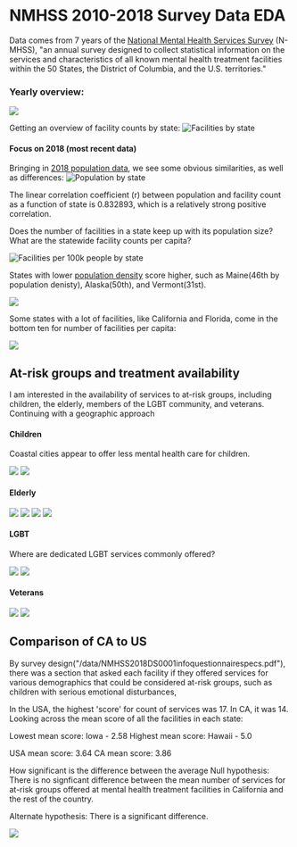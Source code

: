 # NMHSS 2010-2018 Survey Data EDA


Data comes from 7 years of the [National Mental Health Services Survey](https://www.datafiles.samhsa.gov/study-series/national-mental-health-services-survey-n-mhss-nid13521) (N-MHSS), "an annual survey designed to collect statistical information on the services and characteristics of all known mental health treatment facilities within the 50 States, the District of Columbia, and the U.S. territories."


### Yearly overview:

<img src="/images/totalresponses.jpeg">

Getting an overview of facility counts by state:
![Facilities by state](/images/facByState.jpeg)

#### Focus on 2018 (most recent data)

Bringing in [2018 population data](https://www.census.gov/newsroom/press-kits/2018/pop-estimates-national-state.html), we see some obvious similarities, as well as differences:
![Population by state](/images/popByState.jpeg)

The linear correlation coefficient (r) between population and facility count as a function of state is 0.832893,
which is a relatively strong positive correlation.

Does the number of facilities in a state keep up with its population size? What are the statewide facility counts per capita?

![Facilities per 100k people by state](/images/facPerCapitaByState.jpeg)

States with lower [population density](https://en.wikipedia.org/wiki/List_of_states_and_territories_of_the_United_States_by_population_density)  score higher, such as Maine(46th by population denisty), Alaska(50th), and Vermont(31st).

<img src="/images/topten1.jpeg">


Some states with a lot of facilities, like California and Florida, come in the bottom ten for number of facilities per capita:

<img src="/images/bottomten1.jpeg">



## At-risk groups and treatment availability 

I am interested in the availability of services to at-risk groups, including children, the elderly, members of the LGBT community, and veterans. Continuing with a geographic approach


#### Children

Coastal cities appear to offer less mental health care for children.

<img src="/images/children_states.jpeg">
<img src="/images/children_map.jpeg">


#### Elderly

<img src="/images/seniors_states.jpeg">
<img src="/images/seniors_map.jpeg">
<img src="/images/alz_d_states.jpeg">
<img src="/images/alz_d_map.jpeg">


#### LGBT

Where are dedicated LGBT services commonly offered?


<img src="/images/lgbt_states.jpeg">
<img src="/images/lgbt_map.jpeg">

#### Veterans

<img src="/images/vet_states.jpeg">
<img src="/images/vet_map.jpeg">


## Comparison of CA to US


By survey design("/data/NMHSS2018DS0001infoquestionnairespecs.pdf"), there was a section that asked each facility if they offered services for various demographics that could be considered at-risk groups, such as children with serious emotional disturbances, 


In the USA, the highest 'score' for count of services was 17. In CA, it was 14.
Looking across the mean score of all the facilities in each state:

<insert image here>

Lowest mean score: Iowa - 2.58
Highest mean score: Hawaii - 5.0

USA mean score: 3.64
CA mean score: 3.86

How significant is the difference between the average 
Null hypothesis: There is no signficant difference between the mean number of services for at-risk groups offered at mental health treatment facilities in California and the rest of the country.

Alternate hypothesis: There is a significant difference.





<img src="/images/prob_dist1.jpeg">

